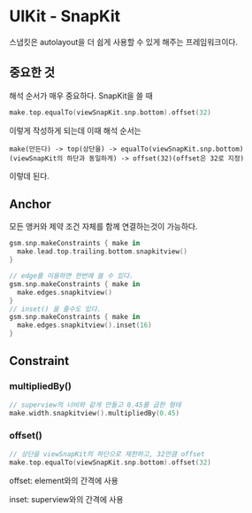 # UIKit - SnapKit 

스냅킷은 autolayout을 더 쉽게 사용할 수 있게 해주는 프레임워크이다.

## 중요한 것 

해석 순서가 매우 중요하다. SnapKit을 쓸 때 

```swift
make.top.equalTo(viewSnapKit.snp.bottom).offset(32)
```

이렇게 작성하게 되는데 이때 해석 순서는 

    make(만든다) -> top(상단을) -> equalTo(viewSnapKit.snp.bottom)(viewSnapKit의 하단과 동일하게) -> offset(32)(offset은 32로 지정)

이렇데 된다.

## Anchor 

모든 앵커와 제약 조건 자체를 함께 연결하는것이 가능하다.

```swift
gsm.snp.makeConstraints { make in
  make.lead.top.trailing.bottom.snapkitview()
}

// edge를 이용하면 한번에 쓸 수 있다.
gsm.snp.makeConstraints { make in
  make.edges.snapkitview()
}
// inset() 을 줄수도 있다.
gsm.snp.makeConstraints { make in
  make.edges.snapkitview().inset(16)
}
```

## Constraint

### multipliedBy()

```swift
// superview의 너비와 같게 만들고 0.45를 곱한 형태
make.width.snapkitview().multipliedBy(0.45)
```

### offset()

```swift
// 상단을 viewSnapKit의 하단으로 제한하고, 32만큼 offset
make.top.equalTo(viewSnapKit.snp.bottom).offset(32)
```

offset: element와의 간격에 사용

inset: superview와의 간격에 사용
